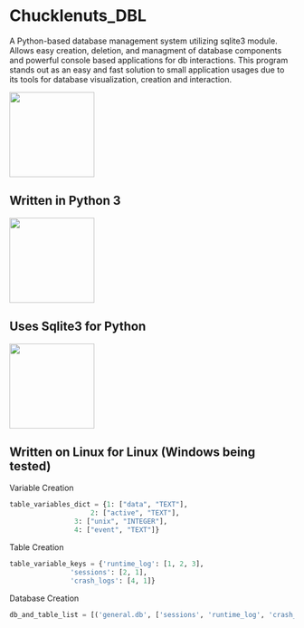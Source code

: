 # Chucklenuts_DBL
A Python-based database management system utilizing sqlite3 module. Allows easy creation, deletion, and managment of database components and powerful console based applications for db interactions. This program stands out as an easy and fast solution to small application usages due to its tools for database visualization, creation and interaction.

<img src="https://i.imgur.com/NfdERT5.png" width="150px" align="center">

## Written in Python 3

<img src="https://i.imgur.com/RA8FlnE.png" width="150px" align="center">

## Uses Sqlite3 for Python

<img src="https://i.imgur.com/BNQ8q8W.png" width="150px" align="center">

## Written on Linux for Linux (Windows being tested)

Variable Creation
```python
table_variables_dict = {1: ["data", "TEXT"],
                  	2: ["active", "TEXT"],
		        3: ["unix", "INTEGER"],
		        4: ["event", "TEXT"]}
```
Table Creation
```python
table_variable_keys = {'runtime_log': [1, 2, 3],
		       'sessions': [2, 1],
		       'crash_logs': [4, 1]}
```
Database Creation
```python
db_and_table_list = [('general.db', ['sessions', 'runtime_log', 'crash_logs'])]
```
